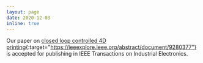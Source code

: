 ```yaml
---
layout: page
date: 2020-12-03
inline: true
---
```


Our paper on [closed loop controlled 4D printing](https://ieeexplore.ieee.org/abstract/document/9280377){:target="https://ieeexplore.ieee.org/abstract/document/9280377"} is accepted for publishing in IEEE Transactions on Industrial Electronics.